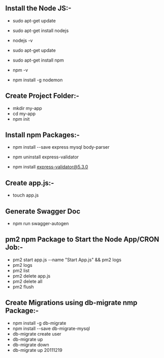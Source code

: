 ## Install the Node JS:-
- sudo apt-get update
- sudo apt-get install nodejs
- nodejs -v

- sudo apt-get update
- sudo apt-get install npm
- npm -v

- npm install -g nodemon

## Create Project Folder:-
- mkdir my-app
- cd my-app
- npm init

## Install npm Packages:-
- npm install --save express mysql body-parser

- npm uninstall express-validator
- npm install express-validator@5.3.0

## Create app.js:-
- touch app.js

## Generate Swagger Doc
- npm run swagger-autogen

## pm2 npm Package to Start the Node App/CRON Job:-
- pm2 start app.js --name "Start App.js" && pm2 logs
- pm2 logs
- pm2 list
- pm2 delete app.js
- pm2 delete all
- pm2 flush

## Create Migrations using db-migrate nmp Package:-
- npm install -g db-migrate
- npm install --save db-migrate-mysql
- db-migrate create user
- db-migrate up
- db-migrate down
- db-migrate up 20111219